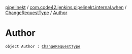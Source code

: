 [pipelinekt](../../index.md) / [com.code42.jenkins.pipelinekt.internal.when](../index.md) / [ChangeRequestType](index.md) / [Author](./-author.md)

# Author

`object Author : `[`ChangeRequestType`](index.md)